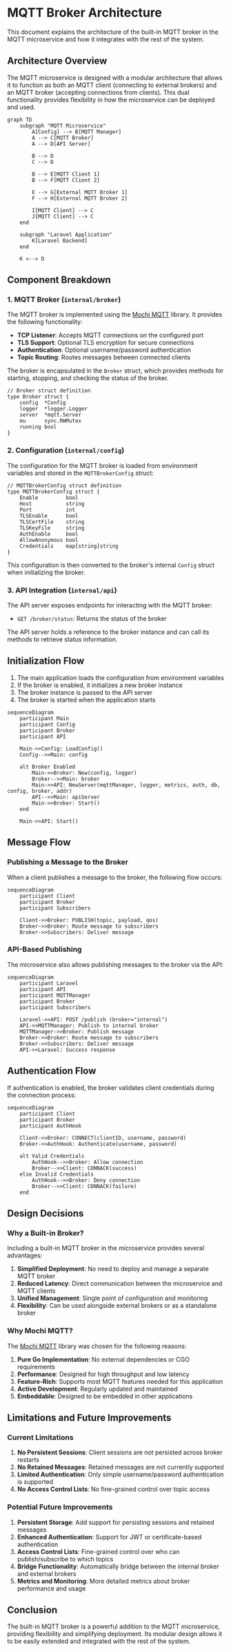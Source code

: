 ﻿# MQTT Broker Architecture

This document explains the architecture of the built-in MQTT broker in the MQTT microservice and how it integrates with the rest of the system.

## Architecture Overview

The MQTT microservice is designed with a modular architecture that allows it to function as both an MQTT client (connecting to external brokers) and an MQTT broker (accepting connections from clients). This dual functionality provides flexibility in how the microservice can be deployed and used.

```mermaid
graph TD
    subgraph "MQTT Microservice"
        A[Config] --> B[MQTT Manager]
        A --> C[MQTT Broker]
        A --> D[API Server]

        B --> D
        C --> D

        B --> E[MQTT Client 1]
        B --> F[MQTT Client 2]

        E --> G[External MQTT Broker 1]
        F --> H[External MQTT Broker 2]

        I[MQTT Client] --> C
        J[MQTT Client] --> C
    end

    subgraph "Laravel Application"
        K[Laravel Backend]
    end

    K <--> D
```

## Component Breakdown

### 1. MQTT Broker (`internal/broker`)

The MQTT broker is implemented using the [Mochi MQTT](https://github.com/mochi-mqtt/server) library. It provides the following functionality:

- **TCP Listener**: Accepts MQTT connections on the configured port
- **TLS Support**: Optional TLS encryption for secure connections
- **Authentication**: Optional username/password authentication
- **Topic Routing**: Routes messages between connected clients

The broker is encapsulated in the `Broker` struct, which provides methods for starting, stopping, and checking the status of the broker.

```
// Broker struct definition
type Broker struct {
    config  *Config
    logger  *logger.Logger
    server  *mqtt.Server
    mu      sync.RWMutex
    running bool
}
```

### 2. Configuration (`internal/config`)

The configuration for the MQTT broker is loaded from environment variables and stored in the `MQTTBrokerConfig` struct:

```
// MQTTBrokerConfig struct definition
type MQTTBrokerConfig struct {
    Enable         bool
    Host           string
    Port           int
    TLSEnable      bool
    TLSCertFile    string
    TLSKeyFile     string
    AuthEnable     bool
    AllowAnonymous bool
    Credentials    map[string]string
}
```

This configuration is then converted to the broker's internal `Config` struct when initializing the broker.

### 3. API Integration (`internal/api`)

The API server exposes endpoints for interacting with the MQTT broker:

- `GET /broker/status`: Returns the status of the broker

The API server holds a reference to the broker instance and can call its methods to retrieve status information.

## Initialization Flow

1. The main application loads the configuration from environment variables
2. If the broker is enabled, it initializes a new broker instance
3. The broker instance is passed to the API server
4. The broker is started when the application starts

```mermaid
sequenceDiagram
    participant Main
    participant Config
    participant Broker
    participant API

    Main->>Config: LoadConfig()
    Config-->>Main: config

    alt Broker Enabled
        Main->>Broker: New(config, logger)
        Broker-->>Main: broker
        Main->>API: NewServer(mqttManager, logger, metrics, auth, db, config, broker, addr)
        API-->>Main: apiServer
        Main->>Broker: Start()
    end

    Main->>API: Start()
```

## Message Flow

### Publishing a Message to the Broker

When a client publishes a message to the broker, the following flow occurs:

```mermaid
sequenceDiagram
    participant Client
    participant Broker
    participant Subscribers

    Client->>Broker: PUBLISH(topic, payload, qos)
    Broker->>Broker: Route message to subscribers
    Broker->>Subscribers: Deliver message
```

### API-Based Publishing

The microservice also allows publishing messages to the broker via the API:

```mermaid
sequenceDiagram
    participant Laravel
    participant API
    participant MQTTManager
    participant Broker
    participant Subscribers

    Laravel->>API: POST /publish (broker="internal")
    API->>MQTTManager: Publish to internal broker
    MQTTManager->>Broker: Publish message
    Broker->>Broker: Route message to subscribers
    Broker->>Subscribers: Deliver message
    API->>Laravel: Success response
```

## Authentication Flow

If authentication is enabled, the broker validates client credentials during the connection process:

```mermaid
sequenceDiagram
    participant Client
    participant Broker
    participant AuthHook

    Client->>Broker: CONNECT(clientID, username, password)
    Broker->>AuthHook: Authenticate(username, password)

    alt Valid Credentials
        AuthHook-->>Broker: Allow connection
        Broker-->>Client: CONNACK(success)
    else Invalid Credentials
        AuthHook-->>Broker: Deny connection
        Broker-->>Client: CONNACK(failure)
    end
```

## Design Decisions

### Why a Built-in Broker?

Including a built-in MQTT broker in the microservice provides several advantages:

1. **Simplified Deployment**: No need to deploy and manage a separate MQTT broker
2. **Reduced Latency**: Direct communication between the microservice and MQTT clients
3. **Unified Management**: Single point of configuration and monitoring
4. **Flexibility**: Can be used alongside external brokers or as a standalone broker

### Why Mochi MQTT?

The [Mochi MQTT](https://github.com/mochi-mqtt/server) library was chosen for the following reasons:

1. **Pure Go Implementation**: No external dependencies or CGO requirements
2. **Performance**: Designed for high throughput and low latency
3. **Feature-Rich**: Supports most MQTT features needed for this application
4. **Active Development**: Regularly updated and maintained
5. **Embeddable**: Designed to be embedded in other applications

## Limitations and Future Improvements

### Current Limitations

1. **No Persistent Sessions**: Client sessions are not persisted across broker restarts
2. **No Retained Messages**: Retained messages are not currently supported
3. **Limited Authentication**: Only simple username/password authentication is supported
4. **No Access Control Lists**: No fine-grained control over topic access

### Potential Future Improvements

1. **Persistent Storage**: Add support for persisting sessions and retained messages
2. **Enhanced Authentication**: Support for JWT or certificate-based authentication
3. **Access Control Lists**: Fine-grained control over who can publish/subscribe to which topics
4. **Bridge Functionality**: Automatically bridge between the internal broker and external brokers
5. **Metrics and Monitoring**: More detailed metrics about broker performance and usage

## Conclusion

The built-in MQTT broker is a powerful addition to the MQTT microservice, providing flexibility and simplifying deployment. Its modular design allows it to be easily extended and integrated with the rest of the system.
